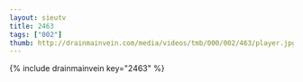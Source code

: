 ```yaml
--- 
layout: sieutv
title: 2463
tags: ["002"]
thumb: http://drainmainvein.com/media/videos/tmb/000/002/463/player.jpg
---
```

{% include drainmainvein key="2463" %} 
